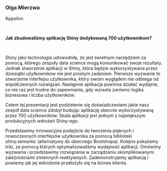 <!--html_preserve-->
<span>
<h3>
Olga Mierzwa
</h3>
<p>
Appsilon
</p>
<br/>
<p>
<strong>Jak zbudowaliśmy aplikację Shiny dedykowaną 700
użytkownikom?</strong>
</p>
<br/>
<p>
Shiny jako technologia udowodniła, że jest świetnym narzędziem za
pomocą, którego zespoły data science mogą komunikować swoje rezultaty.
Jednak stworzenie aplikacji w Shiny, która będzie wykorzystywana przez
dziesiątki użytkowników nie jest prostym zadaniem. Pierwsze wyzwanie to
stworzenie interfejsu użytkownika, który swoim wyglądem nie odbiega od
współczesnych rozwiązań. Następnie aplikacja powinna działać wydajnie,
co nie raz jest trudne do zapewniania, gdy wzrasta zarówno logika
biznesowa i liczba użytkowników.

Celem tej prezentacji jest podzielenie się doświadczeniami jakie nasz
zespół data science zdobył budując aplikację obecnie wykorzystywaną
przez 700 użytkowników. Skala aplikacji jest jednym z największym
produkcyjnych wdrożeń Shiny-ego.

Przedstawimy innowacyjne podejście do tworzenia pięknych i nowoczesnych
interfejsów użytkownika za pomocą biblioteki shiny.semantic (alternatywy
do obecnego Bootstrapa). Kolejno pokażemy triki, za pomocą których
optymalizowaliśmy wydajność aplikacji. Omówimy wyzwania i przedstawimy
rozwiązania w zarządzaniu skomplikowanymi zależnościami zmiennych
reaktywnych. Zademonstrujemy aplikację i powiemy jak jej wdrożenie
przełożyło się na biznes klienta.
</p>
</span><!--/html_preserve-->

